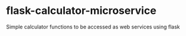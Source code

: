 # flask-calculator-microservice
Simple calculator functions to be accessed as web services using flask
